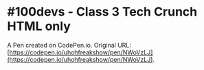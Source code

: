 # #100devs - Class 3 Tech Crunch HTML only

A Pen created on CodePen.io. Original URL: [https://codepen.io/uhohfreakshow/pen/NWoVzLJ](https://codepen.io/uhohfreakshow/pen/NWoVzLJ).

